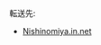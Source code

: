 <div>

転送先:

-   [Nishinomiya.in.net](/Nishinomiya.in.net "Nishinomiya.in.net")

</div>

<div>

</div>
